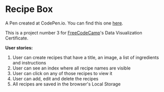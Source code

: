 # Recipe Box

A Pen created at CodePen.io. You can find this one [here](http://codepen.io/feuerbird29/full/RVomLb/).

This is a project number 3 for [FreeCodeCamp](https://github.com/freeCodeCamp/freeCodeCamp)'s Data Visualization Certificate.

**User stories:**

1. User can create recipes that have a title, an image, a list of ingredients and instructions
2. User can see an index where all recipe names are visible
3. User can click on any of those recipes to view it
4. User can add, edit and delete the recipes
5. All recipes are saved in the browser's Local Storage
